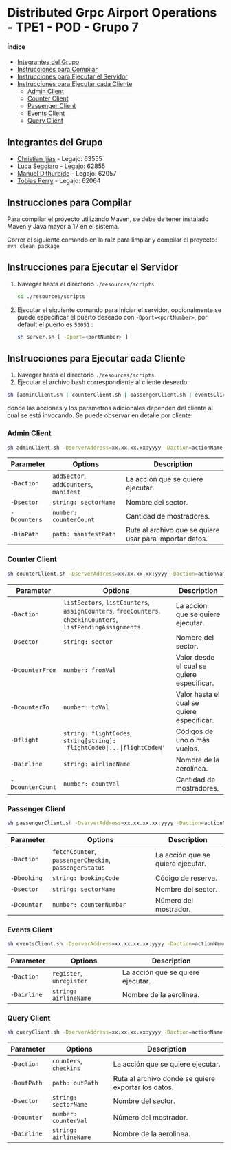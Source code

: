 
# Distributed Grpc Airport Operations - TPE1 - POD - Grupo 7

#### Índice
- [Integrantes del Grupo](#integrantes-del-grupo)
- [Instrucciones para Compilar](#instrucciones-para-compilar)
- [Instrucciones para Ejecutar el Servidor](#instrucciones-para-ejecutar-el-servidor)
- [Instrucciones para Ejecutar cada Cliente](#instrucciones-para-ejecutar-cada-cliente)
   - [Admin Client](#admin-client)
   - [Counter Client](#counter-client)
   - [Passenger Client](#passenger-client)
   - [Events Client](#events-client)
   - [Query Client](#query-client)

## Integrantes del Grupo
- [Christian Ijjas](https://github.com/cijjas) - Legajo: 63555
- [Luca Seggiaro](https://github.com/Lucaseggi) - Legajo: 62855
- [Manuel Dithurbide](https://github.com/manudithur) - Legajo: 62057
- [Tobias Perry](https://github.com/TobiasPerry) - Legajo: 62064

## Instrucciones para Compilar

Para compilar el proyecto utilizando Maven, se debe de tener instalado Maven y Java mayor a 17 en el sistema. 

Correr el siguiente comando en la raíz para limpiar y compilar el proyecto:
   ```mvn clean package```


## Instrucciones para Ejecutar el Servidor

1. Navegar hasta el directorio `./resources/scripts`.
   
   ```sh
   cd ./resources/scripts
   ```
   
2. Ejecutar el siguiente comando para iniciar el servidor, opcionalmente se puede especificar el puerto deseado con `-Dport=<portNumber>`, por default el puerto es `50051` :

   ```sh
   sh server.sh [ -Dport=<portNumber> ]
   ```

## Instrucciones para Ejecutar cada Cliente

1. Navegar hasta el directorio `./resources/scripts`.
2. Ejecutar el archivo bash correspondiente al cliente deseado.

```sh
sh [adminClient.sh | counterClient.sh | passengerClient.sh | eventsClient.sh | queryClient.sh] -DserverAddress=<serverAddress> -Daction=<action> <params>
```

donde las acciones y los parametros adicionales dependen del cliente al cual se está invocando. Se puede observar en detalle por cliente:
### Admin Client
```sh
sh adminClient.sh -DserverAddress=xx.xx.xx.xx:yyyy -Daction=actionName [ -Dsector=sectorName | -Dcounters=counterCount | -DinPath=manifesath ]
```

| Parameter    | Options                                | Description                                             |
| ------------ | -------------------------------------- | ------------------------------------------------------- |
| `-Daction`   | `addSector`, `addCounters`, `manifest` | La acción que se quiere ejecutar.                       |
| `-Dsector`   | `string: sectorName`                   | Nombre del sector.                                      |
| `-Dcounters` | `number: counterCount`                 | Cantidad de mostradores.                                |
| `-DinPath`   | `path: manifestPath`                   | Ruta al archivo que se quiere usar para importar datos. |

### Counter Client
```sh
sh counterClient.sh -DserverAddress=xx.xx.xx.xx:yyyy -Daction=actionName [ -Dsector=sectorName | -DcounterFrom=fromVal | -DcounterTo=toVal | -Dflights=flights | -Dairline=airlineName | -DcounterCount=countVal ]
```

| Parameter        | Options                                                                                                      | Description                                |
| ---------------- | ------------------------------------------------------------------------------------------------------------ | ------------------------------------------ |
| `-Daction`       | `listSectors`, `listCounters`, `assignCounters`, `freeCounters`, `checkinCounters`, `listPendingAssignments` | La acción que se quiere ejecutar.          |
| `-Dsector`       | `string: sector`                                                                                             | Nombre del sector.                         |
| `-DcounterFrom`  | `number: fromVal`                                                                                            | Valor desde el cual se quiere especificar. |
| `-DcounterTo`    | `number: toVal`                                                                                              | Valor hasta el cual se quiere especificar. |
| `-Dflight`       | `string: flightCodes`, `string[string]: 'flightCode0\|...\|flightCodeN'`                                     | Códigos de uno o más vuelos.               |
| `-Dairline`      | `string: airlineName`                                                                                        | Nombre de la aerolínea.                    |
| `-DcounterCount` | `number: countVal`                                                                                           | Cantidad de mostradores.                   |




### Passenger Client
```sh
sh passengerClient.sh -DserverAddress=xx.xx.xx.xx:yyyy -Daction=actionName [ -Dbooking=booking | -Dsector=sectorName | -Dcounter=counterNumber ]
```

| Parameter   | Options                                               | Description                       |
| ----------- | ----------------------------------------------------- | --------------------------------- |
| `-Daction`  | `fetchCounter`, `passengerCheckin`, `passengerStatus` | La acción que se quiere ejecutar. |
| `-Dbooking` | `string: bookingCode`                                 | Código de reserva.                |
| `-Dsector`  | `string: sectorName`                                  | Nombre del sector.                |
| `-Dcounter` | `number: counterNumber`                               | Número del mostrador.             |
### Events Client
```sh
sh eventsClient.sh -DserverAddress=xx.xx.xx.xx:yyyy -Daction=actionName -Dairline=airlineName
```

| Parameter   | Options                  | Description                       |
| ----------- | ------------------------ | --------------------------------- |
| `-Daction`  | `register`, `unregister` | La acción que se quiere ejecutar. |
| `-Dairline` | `string: airlineName`    | Nombre de la aerolínea.           |
### Query Client
```sh
sh queryClient.sh -DserverAddress=xx.xx.xx.xx:yyyy -Daction=actionName -DoutPath=query.txt [ -Dsector=sectorName | -Dairline=airlineName | -Dcounter=counterVal ]
```

| Parameter   | Options                | Description                                         |
| ----------- | ---------------------- | --------------------------------------------------- |
| `-Daction`  | `counters`, `checkins` | La acción que se quiere ejecutar.                   |
| `-DoutPath` | `path: outPath`        | Ruta al archivo donde se quiere exportar los datos. |
| `-Dsector`  | `string: sectorName`   | Nombre del sector.                                  |
| `-Dcounter` | `number: counterVal`   | Número del mostrador.                               |
| `-Dairline` | `string: airlineName`  | Nombre de la aerolínea.                             |

